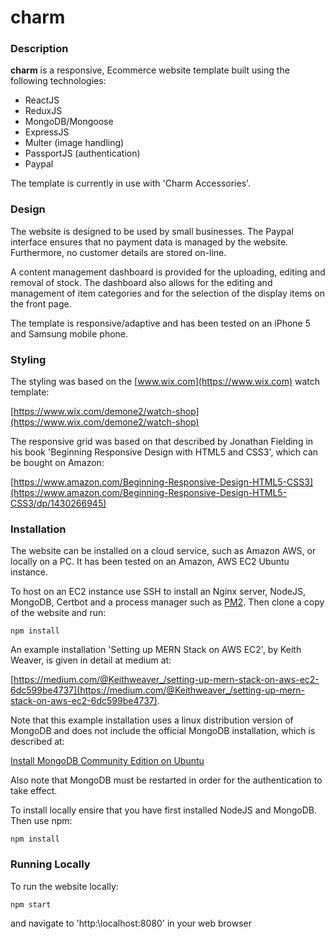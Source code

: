 # charm
### Description
**charm** is a responsive, Ecommerce website template built using the following technologies:
- ReactJS
- ReduxJS
- MongoDB/Mongoose
- ExpressJS
- Multer (image handling)
- PassportJS (authentication)
- Paypal

The template is currently in use with 'Charm Accessories'.

### Design
The website is designed to be used by small businesses. The Paypal interface ensures that no payment data is managed by the 
website. Furthermore, no customer details are stored on-line. 

A content management dashboard is provided for the uploading, editing and
removal of stock. The dashboard also allows for the editing and management of item categories and for the selection of the 
display items on the front page.

The template is responsive/adaptive and has been tested on an iPhone 5 and Samsung mobile phone.

### Styling
The styling was based on the [www.wix.com](https://www.wix.com) watch template:

[https://www.wix.com/demone2/watch-shop](https://www.wix.com/demone2/watch-shop)

The responsive grid was based on that described by Jonathan Fielding in his book 'Beginning Responsive Design with HTML5 and CSS3', which can be bought on Amazon:

[https://www.amazon.com/Beginning-Responsive-Design-HTML5-CSS3](https://www.amazon.com/Beginning-Responsive-Design-HTML5-CSS3/dp/1430266945)

### Installation
The website can be installed on a cloud service, such as Amazon AWS, or locally on a PC. It has been tested on an Amazon, 
AWS EC2 Ubuntu instance. 

To host on an EC2 instance use SSH to install an Nginx server, NodeJS, MongoDB, Certbot and a process manager such as 
[PM2](http://pm2.keymetrics.io/). Then clone a copy of the website and run: 

```
npm install
```
An example installation 'Setting up MERN Stack on AWS EC2', by Keith Weaver, is given in detail at medium at:

[https://medium.com/@Keithweaver_/setting-up-mern-stack-on-aws-ec2-6dc599be4737](https://medium.com/@Keithweaver_/setting-up-mern-stack-on-aws-ec2-6dc599be4737).

Note that this example installation uses a linux distribution version of MongoDB and does not include the official MongoDB 
installation, which is described at:

[Install MongoDB Community Edition on Ubuntu](https://docs.mongodb.com/manual/tutorial/install-mongodb-on-ubuntu/)

Also note that MongoDB must be restarted in order for the authentication to take effect. 

To install locally ensire that you have first installed NodeJS and MongoDB. Then use npm: 

```
npm install
```
### Running Locally
To run the website locally: 
```
npm start
```
and navigate to 'http:\localhost:8080' in your web browser
